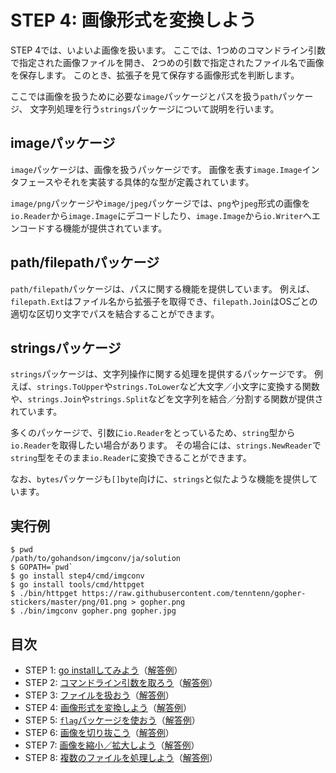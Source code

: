 # STEP 4: 画像形式を変換しよう

STEP 4では、いよいよ画像を扱います。
ここでは、1つめのコマンドライン引数で指定された画像ファイルを開き、
2つめの引数で指定されたファイル名で画像を保存します。
このとき、拡張子を見て保存する画像形式を判断します。

ここでは画像を扱うために必要な`image`パッケージとパスを扱う`path`パッケージ、
文字列処理を行う`strings`パッケージについて説明を行います。

## imageパッケージ
`image`パッケージは、画像を扱うパッケージです。
画像を表す`image.Image`インタフェースやそれを実装する具体的な型が定義されています。

`image/png`パッケージや`image/jpeg`パッケージでは、`png`や`jpeg`形式の画像を`io.Reader`から`image.Image`にデコードしたり、`image.Image`から`io.Writer`へエンコードする機能が提供されています。


## path/filepathパッケージ
`path/filepath`パッケージは、パスに関する機能を提供しています。
例えば、`filepath.Ext`はファイル名から拡張子を取得でき、`filepath.Join`はOSごとの適切な区切り文字でパスを結合することができます。

## stringsパッケージ
`strings`パッケージは、文字列操作に関する処理を提供するパッケージです。
例えば、`strings.ToUpper`や`strings.ToLower`など大文字／小文字に変換する関数や、`strings.Join`や`strings.Split`などを文字列を結合／分割する関数が提供されています。

多くのパッケージで、引数に`io.Reader`をとっているため、`string`型から`io.Reader`を取得したい場合があります。
その場合には、`strings.NewReader`で`string`型をそのまま`io.Reader`に変換できることができます。

なお、`bytes`パッケージも`[]byte`向けに、`strings`と似たような機能を提供しています。

## 実行例

```
$ pwd
/path/to/gohandson/imgconv/ja/solution
$ GOPATH=`pwd`
$ go install step4/cmd/imgconv
$ go install tools/cmd/httpget
$ ./bin/httpget https://raw.githubusercontent.com/tenntenn/gopher-stickers/master/png/01.png > gopher.png
$ ./bin/imgconv gopher.png gopher.jpg
```

## 目次

* STEP 1: [go installしてみよう](../../../skeleton/src/step1)（[解答例](../step1)）
* STEP 2: [コマンドライン引数を取ろう](../../../skeleton/src/step2)（[解答例](../step2)）
* STEP 3: [ファイルを扱おう](../../../skeleton/src/step3)（[解答例](../step3)）
* STEP 4: [画像形式を変換しよう](../../../skeleton/src/step4)（[解答例](../step4)）
* STEP 5: [`flag`パッケージを使おう](../../../skeleton/src/step5)（[解答例](../step5)）
* STEP 6: [画像を切り抜こう](../../../skeleton/src/step6)（[解答例](../step6)）
* STEP 7: [画像を縮小／拡大しよう](../../../skeleton/src/step7)（[解答例](../step7)）
* STEP 8: [複数のファイルを処理しよう](../../../skeleton/src/step8)（[解答例](../step8)）

